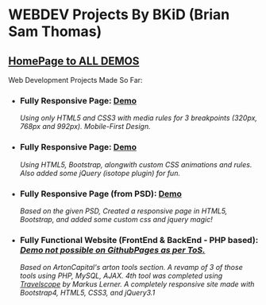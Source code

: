 # WEBDEV Projects By BKiD (Brian Sam Thomas)

<h2><a href="https://brainchild95.github.io/WEBDEVProjectsByBKiD/">HomePage to ALL DEMOS</a></h2>

Web Development Projects Made So Far: 

* <h3>Fully Responsive Page: <a href="https://brainchild95.github.io/WEBDEVProjectsByBKiD/1.%20Responsive_HTML5-CSS3/index.html">Demo</a></h3>
   <em>Using only HTML5 and CSS3 with media rules for 3 breakpoints (320px, 768px and 992px). Mobile-First Design.</em>
   
* <h3>Fully Responsive Page: <a href="https://brainchild95.github.io/WEBDEVProjectsByBKiD/2.%20Responsive_HTML5-CSS3-Bootstrap4-jQuery/index.html">Demo</a></h3>
   <em>Using HTML5, Bootstrap, alongwith custom CSS animations and rules. Also added some jQuery (isotope plugin) for fun.</em>
   
* <h3>Fully Responsive Page (from PSD): <a href="https://brainchild95.github.io/WEBDEVProjectsByBKiD/3.%20Responsive_PSD-To-Bootstrap4_Stripe/main.html">Demo</a></h3>
   <em>Based on the given PSD, Created a responsive page in HTML5, Bootstrap, and added some custom css and jquery magic!</em>
   
* <h3>Fully Functional Website (FrontEnd & BackEnd - PHP based): <em><u>Demo not possible on GithubPages as per ToS.</u></em></h3>
   <em>Based on ArtonCapital's arton tools section. A revamp of 3 of those tools using PHP, MySQL, AJAX. 4th tool was completed using <a href="https://www.markuslerner.com/#travelscope">Travelscope</a> by Markus Lerner. A completely responsive site made with Bootstrap4, HTML5, CSS3, and jQuery3.1 </em>

